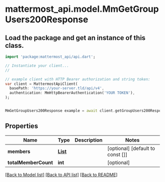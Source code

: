 # mattermost_api.model.MmGetGroupUsers200Response

## Load the package and get an instance of this class.
```dart
import 'package:mattermost_api/api.dart';

// Instantiate your client...
//

// example client with HTTP Bearer authorization and string token:
var client = MattermostApiClient(
  basePath: 'https://your-server.tld/api/v4',
  authentication: MmHttpBearerAuthentication('YOUR TOKEN'),
);


MmGetGroupUsers200Response example = await client.getGroupUsers200Response.FUNCTION_THAT_RETURNS_THIS_CLASS();

```

## Properties
Name | Type | Description | Notes
------------ | ------------- | ------------- | -------------
**members** | [**List<MmUser>**](MmUser.md) |  | [optional] [default to const []]
**totalMemberCount** | **int** |  | [optional] 

[[Back to Model list]](../GENERATED_README.md#documentation-for-models) [[Back to API list]](../GENERATED_README.md#documentation-for-api-endpoints) [[Back to README]](../GENERATED_README.md)


